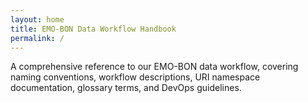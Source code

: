 ```yaml
---
layout: home
title: EMO-BON Data Workflow Handbook 
permalink: /
---
```


 A comprehensive reference to our EMO-BON data workflow, covering naming conventions, workflow descriptions, URI namespace documentation, glossary terms, and DevOps guidelines.
